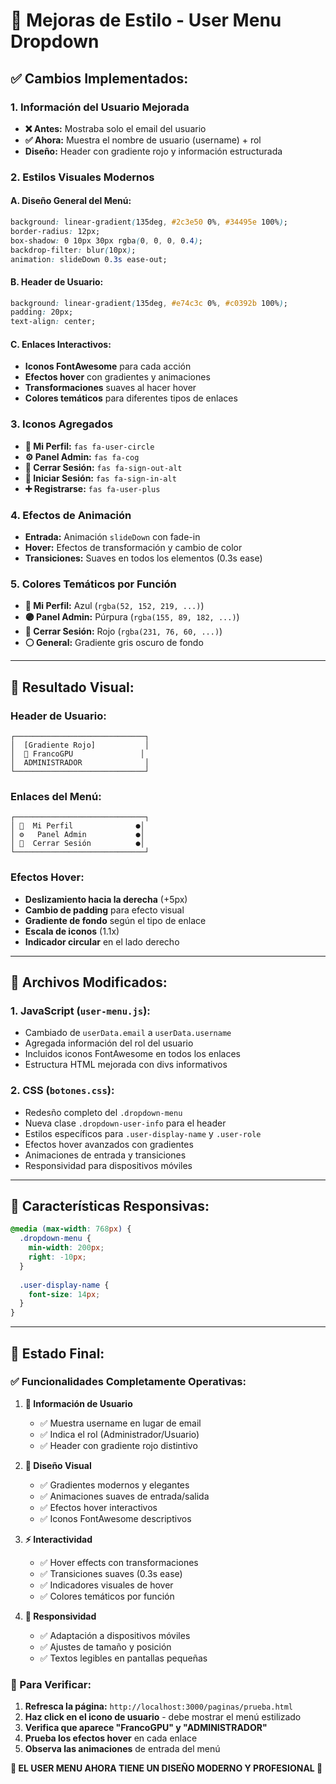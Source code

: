 # 🎨 Mejoras de Estilo - User Menu Dropdown

## ✅ **Cambios Implementados:**

### **1. Información del Usuario Mejorada**
- **❌ Antes:** Mostraba solo el email del usuario
- **✅ Ahora:** Muestra el nombre de usuario (username) + rol
- **Diseño:** Header con gradiente rojo y información estructurada

### **2. Estilos Visuales Modernos**

#### **A. Diseño General del Menú:**
```css
background: linear-gradient(135deg, #2c3e50 0%, #34495e 100%);
border-radius: 12px;
box-shadow: 0 10px 30px rgba(0, 0, 0, 0.4);
backdrop-filter: blur(10px);
animation: slideDown 0.3s ease-out;
```

#### **B. Header de Usuario:**
```css
background: linear-gradient(135deg, #e74c3c 0%, #c0392b 100%);
padding: 20px;
text-align: center;
```

#### **C. Enlaces Interactivos:**
- **Iconos FontAwesome** para cada acción
- **Efectos hover** con gradientes y animaciones
- **Transformaciones** suaves al hacer hover
- **Colores temáticos** para diferentes tipos de enlaces

### **3. Iconos Agregados**
- **👤 Mi Perfil:** `fas fa-user-circle`
- **⚙️ Panel Admin:** `fas fa-cog`
- **🚪 Cerrar Sesión:** `fas fa-sign-out-alt`
- **🔑 Iniciar Sesión:** `fas fa-sign-in-alt`
- **➕ Registrarse:** `fas fa-user-plus`

### **4. Efectos de Animación**
- **Entrada:** Animación `slideDown` con fade-in
- **Hover:** Efectos de transformación y cambio de color
- **Transiciones:** Suaves en todos los elementos (0.3s ease)

### **5. Colores Temáticos por Función**
- **🔵 Mi Perfil:** Azul (`rgba(52, 152, 219, ...)`)
- **🟣 Panel Admin:** Púrpura (`rgba(155, 89, 182, ...)`)
- **🔴 Cerrar Sesión:** Rojo (`rgba(231, 76, 60, ...)`)
- **⚪ General:** Gradiente gris oscuro de fondo

---

## 🎯 **Resultado Visual:**

### **Header de Usuario:**
```
┌─────────────────────────────┐
│  [Gradiente Rojo]           │
│  👤 FrancoGPU               │
│  ADMINISTRADOR              │
└─────────────────────────────┘
```

### **Enlaces del Menú:**
```
┌─────────────────────────────┐
│ 👤  Mi Perfil              ●│
│ ⚙️   Panel Admin           ●│  
│ 🚪  Cerrar Sesión          ●│
└─────────────────────────────┘
```

### **Efectos Hover:**
- **Deslizamiento hacia la derecha** (+5px)
- **Cambio de padding** para efecto visual
- **Gradiente de fondo** según el tipo de enlace
- **Escala de iconos** (1.1x)
- **Indicador circular** en el lado derecho

---

## 🔧 **Archivos Modificados:**

### **1. JavaScript (`user-menu.js`):**
- Cambiado de `userData.email` a `userData.username`
- Agregada información del rol del usuario
- Incluidos iconos FontAwesome en todos los enlaces
- Estructura HTML mejorada con divs informativos

### **2. CSS (`botones.css`):**
- Redesño completo del `.dropdown-menu`
- Nueva clase `.dropdown-user-info` para el header
- Estilos específicos para `.user-display-name` y `.user-role`
- Efectos hover avanzados con gradientes
- Animaciones de entrada y transiciones
- Responsividad para dispositivos móviles

---

## 📱 **Características Responsivas:**
```css
@media (max-width: 768px) {
  .dropdown-menu {
    min-width: 200px;
    right: -10px;
  }
  
  .user-display-name {
    font-size: 14px;
  }
}
```

---

## 🎉 **Estado Final:**

### ✅ **Funcionalidades Completamente Operativas:**

1. **👤 Información de Usuario**
   - ✅ Muestra username en lugar de email
   - ✅ Indica el rol (Administrador/Usuario)
   - ✅ Header con gradiente rojo distintivo

2. **🎨 Diseño Visual**
   - ✅ Gradientes modernos y elegantes
   - ✅ Animaciones suaves de entrada/salida
   - ✅ Efectos hover interactivos
   - ✅ Iconos FontAwesome descriptivos

3. **⚡ Interactividad**
   - ✅ Hover effects con transformaciones
   - ✅ Transiciones suaves (0.3s ease)
   - ✅ Indicadores visuales de hover
   - ✅ Colores temáticos por función

4. **📱 Responsividad**
   - ✅ Adaptación a dispositivos móviles
   - ✅ Ajustes de tamaño y posición
   - ✅ Textos legibles en pantallas pequeñas

### **🚀 Para Verificar:**
1. **Refresca la página:** `http://localhost:3000/paginas/prueba.html`
2. **Haz click en el icono de usuario** - debe mostrar el menú estilizado
3. **Verifica que aparece "FrancoGPU" y "ADMINISTRADOR"**
4. **Prueba los efectos hover** en cada enlace
5. **Observa las animaciones** de entrada del menú

**🎊 EL USER MENU AHORA TIENE UN DISEÑO MODERNO Y PROFESIONAL 🎊**
